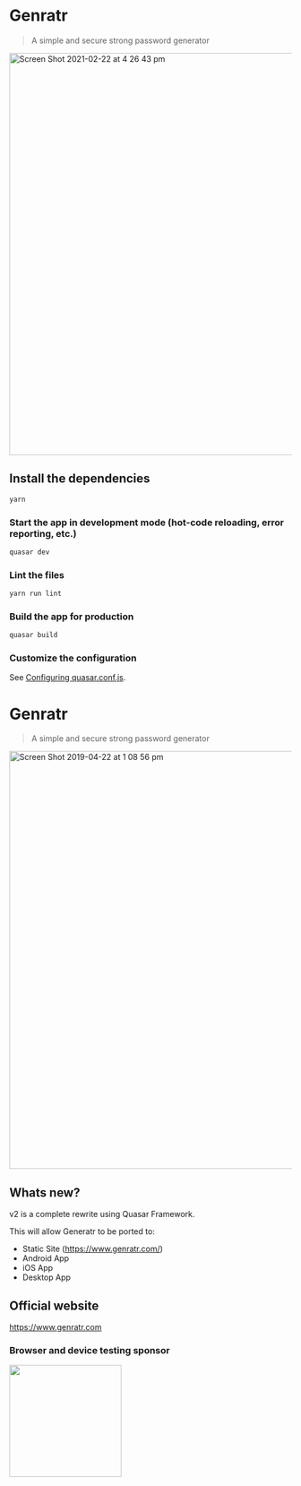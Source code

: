 # Genratr

> A simple and secure strong password generator
<img width="718" alt="Screen Shot 2021-02-22 at 4 26 43 pm" src="https://user-images.githubusercontent.com/6112201/108666345-fe45de00-752a-11eb-81de-5fcd697f6c66.png">

## Install the dependencies
```bash
yarn
```

### Start the app in development mode (hot-code reloading, error reporting, etc.)
```bash
quasar dev
```

### Lint the files
```bash
yarn run lint
```

### Build the app for production
```bash
quasar build
```

### Customize the configuration
See [Configuring quasar.conf.js](https://quasar.dev/quasar-cli/quasar-conf-js).




# Genratr

> A simple and secure strong password generator
<img width="746" alt="Screen Shot 2019-04-22 at 1 08 56 pm" src="https://user-images.githubusercontent.com/6112201/56480967-e7ce3600-64ff-11e9-8014-f4bb9bcb4428.png">

## Whats new?

v2 is a complete rewrite using Quasar Framework. 

This will allow Generatr to be ported to:
 - Static Site (https://www.genratr.com/)
 - Android App
 - iOS App
 - Desktop App

## Official website

<a href="https://www.genratr.com">https://www.genratr.com</a>

### Browser and device testing sponsor

<a target="_blank" href="http://browserstack.com/"><img width=200 src="https://user-images.githubusercontent.com/6112201/55602201-28b01600-57b0-11e9-99c5-33e8e2dab268.png" /></a>
